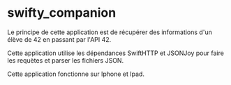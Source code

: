 # swifty_companion

Le principe de cette application est de récupérer des informations d'un élève de 42 en passant par l'API 42.

Cette application utilise les dépendances SwiftHTTP et JSONJoy pour faire les requètes et parser les fichiers JSON.

Cette application fonctionne sur Iphone et Ipad.
